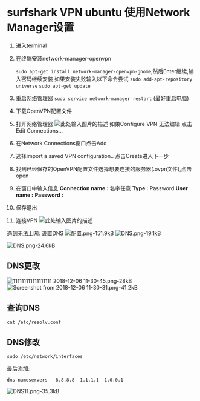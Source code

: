 # surfshark VPN ubuntu 使用Network Manager设置

 1. 进入terminal
 2. 在终端安装network-manager-openvpn

    `sudo apt-get install network-manager-openvpn-gnome`,然后Enter继续,输入密码继续安装
    如果安装失败输入以下命令尝试
    `sudo add-apt-repository universe`
    `sudo apt-get update`

 3. 重启网络管理器
     `sudo service network-manager restart`
    (最好重启电脑)

 4. 下载OpenVPN配置文件
 
 5. 打开网络管理器
 ![此处输入图片的描述][1]
 如果Configure VPN 无法编辑
点击Edit Connections...

 6. 在Network Connections窗口点击Add
 7. 选择import a saved VPN configuration..   点击Create进入下一步
 8. 找到已经保存的OpenVPN配置文件选择想要连接的服务器(.ovpn文件),点击open
 9. 在窗口中输入信息
     **Connection name :** 名字任意
     **Type :** Password
     **User name :** 
     **Password :**
 10.  保存退出
 11. 连接VPN
     ![此处输入图片的描述][2]


遇到无法上网:
设置DNS
![配置.png-151.9kB][3]
![DNS.png-19.1kB][4]


![DNS.png-24.6kB][5]

  
## DNS更改
![111111111111111111 2018-12-06 11-30-45.png-28kB][6]
![Screenshot from 2018-12-06 11-30-31.png-41.2kB][7]

## 查询DNS

    cat /etc/resolv.conf
    
##  DNS修改

    sudo /etc/network/interfaces
    
最后添加:

    dns-nameservers   8.8.8.8  1.1.1.1  1.0.0.1

![DNS11.png-35.3kB][8]


  [1]: https://support.surfshark.com/hc/article_attachments/360003873694/img3.png
  [2]: https://support.surfshark.com/hc/article_attachments/360003898413/img8.png
  [3]: http://static.zybuluo.com/GaoSHF/oko7k9moyfkd23zezsml5u6g/%E9%85%8D%E7%BD%AE.png
  [4]: http://static.zybuluo.com/GaoSHF/bbgnd3ywv2dbh26s18qdgsx0/DNS.png
  [5]: http://static.zybuluo.com/GaoSHF/8r1ptzxvtbqgo8ml4tpxtmwb/DNS.png
  [6]: http://static.zybuluo.com/GaoSHF/kc1v1ue7gu73n4z6aalki9yo/111111111111111111%202018-12-06%2011-30-45.png
  [7]: http://static.zybuluo.com/GaoSHF/58eulipgddoz0omvq9vrh5c2/Screenshot%20from%202018-12-06%2011-30-31.png
  [8]: http://static.zybuluo.com/GaoSHF/dznw3wv6jdusogm7gb6qzlx2/DNS11.png